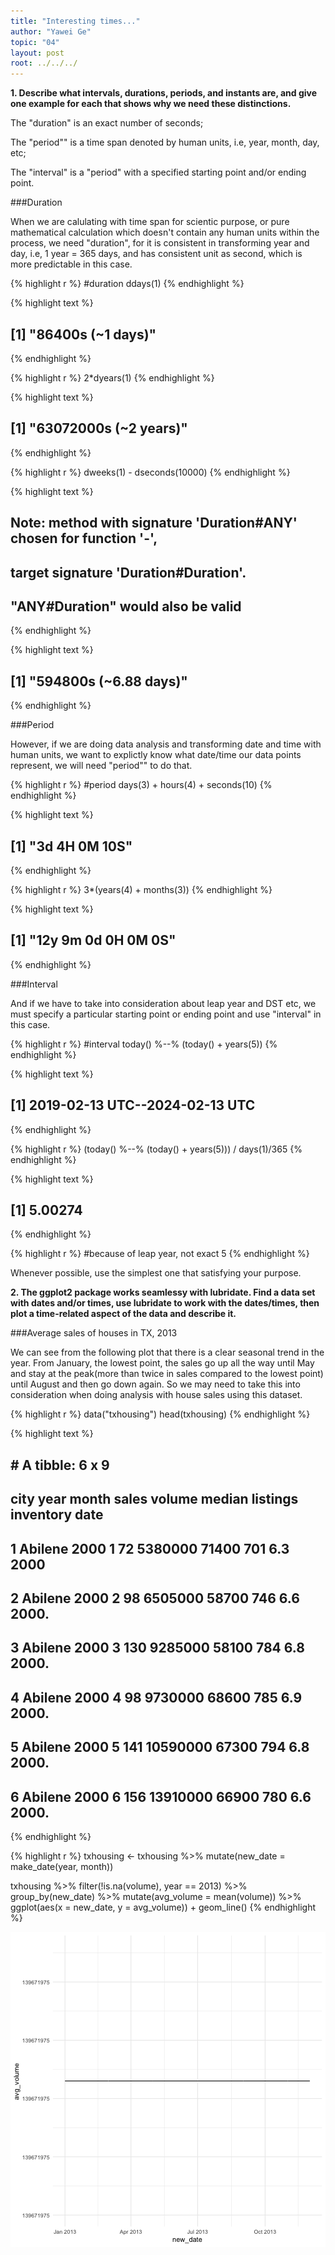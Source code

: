 ```yaml
---
title: "Interesting times..."
author: "Yawei Ge"
topic: "04"
layout: post
root: ../../../
---
```




**1. Describe what intervals, durations, periods, and instants are, and give one example for each that shows why we need these distinctions.**

The "duration" is an exact number of seconds;

The "period"" is a time span denoted by human units, i.e, year, month, day, etc; 

The "interval" is a "period" with a specified starting point and/or ending point.

###Duration

When we are calulating with time span for scientic purpose, or pure mathematical calculation which doesn't contain any human units within the process, we need "duration", for it is consistent in transforming year and day, i.e, 1 year = 365 days, and has consistent unit as second, which is more predictable in this case.


{% highlight r %}
#duration
ddays(1)
{% endhighlight %}



{% highlight text %}
## [1] "86400s (~1 days)"
{% endhighlight %}



{% highlight r %}
2*dyears(1)
{% endhighlight %}



{% highlight text %}
## [1] "63072000s (~2 years)"
{% endhighlight %}



{% highlight r %}
dweeks(1) - dseconds(10000)
{% endhighlight %}



{% highlight text %}
## Note: method with signature 'Duration#ANY' chosen for function '-',
##  target signature 'Duration#Duration'.
##  "ANY#Duration" would also be valid
{% endhighlight %}



{% highlight text %}
## [1] "594800s (~6.88 days)"
{% endhighlight %}

###Period

However, if we are doing data analysis and transforming date and time with human units, we want to explictly know what date/time our data points represent, we will need "period"" to do that. 


{% highlight r %}
#period
days(3) + hours(4) + seconds(10)
{% endhighlight %}



{% highlight text %}
## [1] "3d 4H 0M 10S"
{% endhighlight %}



{% highlight r %}
3*(years(4) + months(3))
{% endhighlight %}



{% highlight text %}
## [1] "12y 9m 0d 0H 0M 0S"
{% endhighlight %}

###Interval

And if we have to take into consideration about leap year and DST etc, we must specify a particular starting point or ending point and use "interval" in this case.


{% highlight r %}
#interval
today() %--% (today() + years(5))
{% endhighlight %}



{% highlight text %}
## [1] 2019-02-13 UTC--2024-02-13 UTC
{% endhighlight %}



{% highlight r %}
(today() %--% (today() + years(5))) / days(1)/365
{% endhighlight %}



{% highlight text %}
## [1] 5.00274
{% endhighlight %}



{% highlight r %}
#because of leap year, not exact 5
{% endhighlight %}

Whenever possible, use the simplest one that satisfying your purpose.

**2. The ggplot2 package works seamlessy with lubridate. Find a data set with dates and/or times, use lubridate to work with the dates/times, then plot a time-related aspect of the data and describe it.**

###Average sales of houses in TX, 2013

We can see from the following plot that there is a clear seasonal trend in the year. From January, the lowest point, the sales go up all the way until May and stay at the peak(more than twice in sales compared to the lowest point) until August and then go down again. So we may need to take this into consideration when doing analysis with house sales using this dataset.


{% highlight r %}
data("txhousing")
head(txhousing)
{% endhighlight %}



{% highlight text %}
## # A tibble: 6 x 9
##   city     year month sales   volume median listings inventory  date
##   <chr>   <int> <int> <dbl>    <dbl>  <dbl>    <dbl>     <dbl> <dbl>
## 1 Abilene  2000     1    72  5380000  71400      701       6.3 2000 
## 2 Abilene  2000     2    98  6505000  58700      746       6.6 2000.
## 3 Abilene  2000     3   130  9285000  58100      784       6.8 2000.
## 4 Abilene  2000     4    98  9730000  68600      785       6.9 2000.
## 5 Abilene  2000     5   141 10590000  67300      794       6.8 2000.
## 6 Abilene  2000     6   156 13910000  66900      780       6.6 2000.
{% endhighlight %}



{% highlight r %}
txhousing <- txhousing %>%
  mutate(new_date = make_date(year, month))

txhousing %>%
  filter(!is.na(volume), year == 2013) %>%
  group_by(new_date) %>%
  mutate(avg_volume = mean(volume)) %>%
  ggplot(aes(x = new_date, y = avg_volume)) + 
  geom_line()
{% endhighlight %}

![center](../figure/04/GeYawei/unnamed-chunk-5-1.png)
